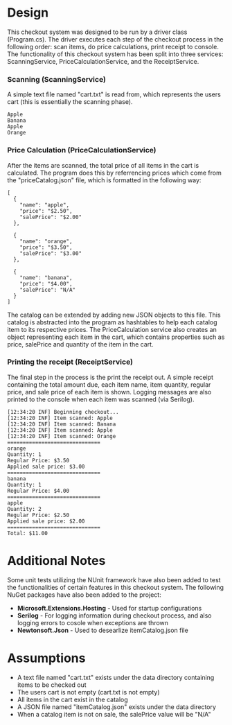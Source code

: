 # Design
This checkout system was designed to be run by a driver class (Program.cs). The driver executes each step of the 
checkout process in the following order: scan items, do price calculations, print receipt to console. The functionality of this checkout system has been split into three services: ScanningService, PriceCalculationService, and the ReceiptService. 

### Scanning (ScanningService)
A simple text file named "cart.txt" is read from, which represents the users cart (this is essentially the scanning phase). 
```
Apple
Banana
Apple
Orange
```

### Price Calculation (PriceCalculationService)
After the items are scanned, the total price of all items in the cart is calculated. The program does this by referrencing prices which come from the "priceCatalog.json" file, which is formatted in the following way: 
```
[
  {
    "name": "apple",
    "price": "$2.50",
    "salePrice": "$2.00"
  },

  {
    "name": "orange",
    "price": "$3.50",
    "salePrice": "$3.00"
  },

  {
    "name": "banana",
    "price": "$4.00",
    "salePrice": "N/A"
  }
]
```
The catalog can be extended by adding new JSON objects to this file. This catalog is abstracted into the program as hashtables to help each catalog item to its respective prices. The PriceCalculation service also creates an object representing each item in the cart, which contains properties such as price, salePrice and quantity of the item in the cart. 

### Printing the receipt (ReceiptService)
The final step in the process is the print the receipt out. A simple receipt containing the total amount due, each item name, item quantity, regular price, and sale price of each item is shown. Logging messages are also printed to the console when each item was scanned (via Serilog). 
```
[12:34:20 INF] Beginning checkout...
[12:34:20 INF] Item scanned: Apple
[12:34:20 INF] Item scanned: Banana
[12:34:20 INF] Item scanned: Apple
[12:34:20 INF] Item scanned: Orange
==============================
orange
Quantity: 1
Regular Price: $3.50
Applied sale price: $3.00
==============================
banana
Quantity: 1
Regular Price: $4.00
==============================
apple
Quantity: 2
Regular Price: $2.50
Applied sale price: $2.00
==============================
Total: $11.00
```

# Additional Notes
Some unit tests utilizing the NUnit framework have also been added to test the functionalities of certain features in this checkout system. The following NuGet packages have also been added to the project: </br>
* **Microsoft.Extensions.Hosting** - Used for startup configurations
* **Serilog** - For logging information during checkout process, and also logging errors to cosole when exceptions are thrown
* **Newtonsoft.Json** - Used to desearlize itemCatalog.json file


# Assumptions
* A text file named "cart.txt" exists under the data directory containing items to be checked out
* The users cart is not empty (cart.txt is not empty)
* All items in the cart exist in the catalog
* A JSON file named "itemCatalog.json" exists under the data directory
* When a catalog item is not on sale, the salePrice value will be "N/A"
